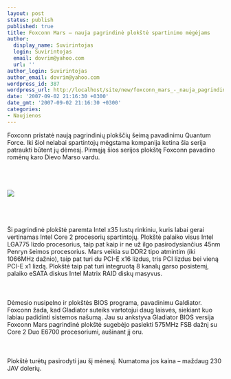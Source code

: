```yaml
---
layout: post
status: publish
published: true
title: Foxconn Mars – nauja pagrindinė plokštė spartinimo mėgėjams
author:
  display_name: Suvirintojas
  login: Suvirintojas
  email: dovrim@yahoo.com
  url: ''
author_login: Suvirintojas
author_email: dovrim@yahoo.com
wordpress_id: 387
wordpress_url: http://localhost/site/new/foxconn_mars_-_nauja_pagrindine_plokste_spartinimo_megejams/
date: '2007-09-02 21:16:30 +0300'
date_gmt: '2007-09-02 21:16:30 +0300'
categories:
- Naujienos
---
```

<p>Foxconn pristatė naują pagrindinių plokščių šeimą pavadinimu Quantum Force. Iki šiol nelabai spartintojų mėgstama kompanija ketina šia serija patraukti būtent jų dėmesį. Pirmąją šios serijos plokštę Foxconn pavadino romėnų karo Dievo Marso vardu.<br />
<br><br />
<br><br><img src="http://www.foxconnchannel.com/UserFiles/Image/News/Press%20Room/2007-8-29-Mars(1).jpg"><br><br />
<br><br />
<br>Ši pagrindinė plokštė paremta Intel x35 lustų rinkiniu, kuris labai gerai vertinamas Intel Core 2 procesorių spartintojų. Plokštė palaiko visus Intel LGA775 lizdo procesorius, taip pat kaip ir ne už ilgo pasirodysiančius 45nm Penryn šeimos procesorius. Mars veikia su DDR2 tipo atmintim (iki 1066MHz dažnio), taip pat turi du PCI-E x16 lizdus, tris PCI lizdus bei vieną PCI-E x1 lizdą. Plokštė taip pat turi integruotą 8 kanalų garso posistemį, palaiko eSATA diskus Intel Matrix RAID diskų masyvus.<br />
<br><br />
<br>Dėmesio nusipelno ir plokštės BIOS programa, pavadinimu Galdiator. Foxconn žada, kad Gladiator suteiks vartotojui daug laisvės, siekiant kuo labiau padidinti sistemos našumą. Jau su ankstyva Gladiator BIOS versija Foxconn Mars pagrindinė plokštė sugebėjo pasiekti 575MHz FSB dažnį su Core 2 Duo E6700 procesoriumi, aušinant jį oru.<br />
<br><br />
<br>Plokštė turėtų pasirodyti jau šį mėnesį. Numatoma jos kaina – maždaug 230 JAV dolerių.</p>
